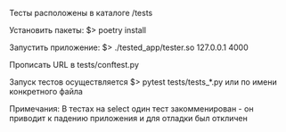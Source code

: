 Тесты расположены в каталоге /tests

Установить пакеты:
$> poetry install

Запустить приложение:
$> ./tested_app/tester.so 127.0.0.1 4000

Прописать URL в tests/conftest.py

Запуск тестов осуществляется
$> pytest tests/tests_*.py или по имени конкретного файла



Примечания: 
В тестах на select один тест закомменирован - он приводит к падению приложения и для отладки был откличен
